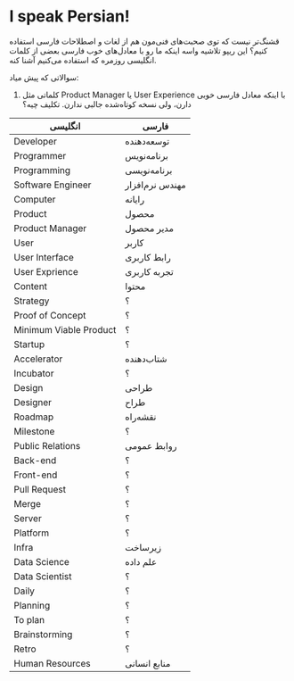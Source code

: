 # I speak Persian!

قشنگ‌تر نیست که توی صحبت‌های فنی‌مون هم از لغات و اصطلاحات فارسی استفاده کنیم؟ این ریپو تلاشیه واسه اینکه ما رو با معادل‌های خوب فارسی بعضی از کلمات انگلیسی روزمره که استفاده می‌کنیم آشنا کنه.

سوالاتی که پیش میاد:

1. کلماتی مثل Product Manager یا User Experience با اینکه معادل فارسی خوبی دارن، ولی نسخه کوتاه‌شده جالبی ندارن. تکلیف چیه؟


| انگلیسی | فارسی |
|-----|-----|
| Developer | توسعه‌دهنده |
| Programmer | برنامه‌نویس |
| Programming | برنامه‌نویسی |
| Software Engineer | مهندس نرم‌افزار |
| Computer | رایانه |
| Product | محصول |
| Product Manager | مدیر محصول |
| User | کاربر |
| User Interface | رابط کاربری |
| User Exprience | تجربه کاربری |
| Content | محتوا |
| Strategy | ؟ |
| Proof of Concept | ؟ |
| Minimum Viable Product | ؟ |
| Startup | ؟ |
| Accelerator | شتاب‌دهنده |
| Incubator | ؟ |
| Design | طراحی |
| Designer | طراح |
| Roadmap | نقشه‌راه |
| Milestone | ؟ |
| Public Relations | روابط عمومی |
| Back-end | ؟ |
| Front-end | ؟ |
| Pull Request | ؟ |
| Merge | ؟ |
| Server | ؟ |
| Platform | ؟ |
| Infra | زیرساخت |
| Data Science | علم داده |
| Data Scientist | ؟ |
| Daily | ؟ |
| Planning | ؟ |
| To plan | ؟ |
| Brainstorming | ؟ |
| Retro | ؟ |
| Human Resources | منابع انسانی |


